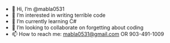 - 👋 Hi, I’m @mabla0531
- 👀 I’m interested in writing terrible code
- 🌱 I’m currently learning C#
- 💞️ I’m looking to collaborate on forgetting about coding
- 📫 How to reach me: mabla0531@gmail.com OR 903-491-1009

<!---
mabla0531/mabla0531 is a ✨ special ✨ repository because its `README.md` (this file) appears on your GitHub profile.
You can click the Preview link to take a look at your changes.
--->
